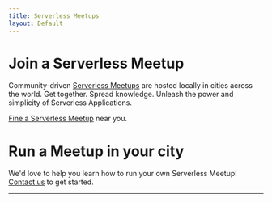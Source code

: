 ```yaml
---
title: Serverless Meetups
layout: Default
---
```


# Join a Serverless Meetup

Community-driven [Serverless Meetups](https://www.meetup.com/pro/serverless/) are hosted locally in cities across the world. Get together. Spread knowledge. Unleash the power and simplicity of Serverless Applications.

[Fine a Serverless Meetup](https://www.meetup.com/pro/serverless/) near you.

# Run a Meetup in your city

We'd love to help you learn how to run your own Serverless Meetup! [Contact us](https://docs.google.com/forms/d/e/1FAIpQLSfSCMFQc47wn1S0Y2H7LBjuvmoZW57cgBSwKC6vdnbd_7yvWA/viewform) to get started.
<hr />
